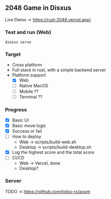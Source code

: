 ## 2048 Game in Disxus

Live Demo -> https://rust-2048.vercel.app/

### Test and run (Web)
```
dioxus serve
```

### Target

* Cross platform
* Full stack in rust, with a simple backend server
* Platform support
  - [x] Web
  - [ ] Native MacOS
  - [ ] Mobile ??
  - [ ] Terminal ??

### Progress

- [x] Basic UI
- [x] Basic move logic
- [x] Success or fail
- [ ] How to deploy
  * Web -> scripts/build-web.sh
  * Desktop -> scripts/build-desktop.sh
- [x] Log the highest score and the total score
- [ ] CI/CD
  * Web -> Vercel, done
  * Desktop?

### Server 

TODO -> https://github.com/tokio-rs/axum